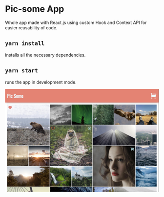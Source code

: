 # Pic-some App

Whole app made with React.js using custom Hook and Context API for easier reusability of code.

## `yarn install`

installs all the necessary dependencies.

## `yarn start`

runs the app in development mode.

![alt text](https://github.com/DanoBroz/pic-some/blob/master/public/screen.jpg)
